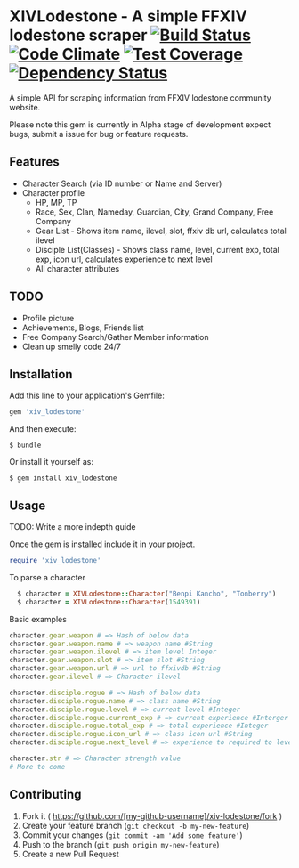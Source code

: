 # XIVLodestone - A simple FFXIV lodestone scraper [![Build Status](https://travis-ci.org/benjiro/XIV-lodestone.svg)](https://travis-ci.org/benjiro/XIV-lodestone) [![Code Climate](https://codeclimate.com/github/benjiro/XIV-lodestone/badges/gpa.svg)](https://codeclimate.com/github/benjiro/XIV-lodestone) [![Test Coverage](https://codeclimate.com/github/benjiro/XIV-lodestone/badges/coverage.svg)](https://codeclimate.com/github/benjiro/XIV-lodestone) [![Dependency Status](https://gemnasium.com/benjiro/XIV-lodestone.svg)](https://gemnasium.com/benjiro/XIV-lodestone)

A simple API for scraping information from FFXIV lodestone community website.

Please note this gem is currently in Alpha stage of development expect bugs, submit a issue for bug or feature requests.

## Features
- Character Search (via ID number or Name and Server)
- Character profile
  - HP, MP, TP
  - Race, Sex, Clan, Nameday, Guardian, City, Grand Company, Free Company
  - Gear List - Shows item name, ilevel, slot, ffxiv db url, calculates total ilevel
  - Disciple List(Classes) - Shows class name, level, current exp, total exp, icon url, calculates experience to next level
  - All character attributes

## TODO
- Profile picture
- Achievements, Blogs, Friends list
- Free Company Search/Gather Member information
- Clean up smelly code 24/7

## Installation

Add this line to your application's Gemfile:

```ruby
gem 'xiv_lodestone'
```

And then execute:

    $ bundle

Or install it yourself as:

    $ gem install xiv_lodestone

## Usage

TODO: Write a more indepth guide

Once the gem is installed include it in your project.

```ruby
require 'xiv_lodestone'
```  

To parse a character
```ruby
  $ character = XIVLodestone::Character("Benpi Kancho", "Tonberry")
  $ character = XIVLodestone::Character(1549391)
```  

Basic examples

```ruby
character.gear.weapon # => Hash of below data
character.gear.weapon.name # => weapon name #String
character.gear.weapon.ilevel # => item level Integer
character.gear.weapon.slot # => item slot #String
character.gear.weapon.url # => url to ffxivdb #String
character.gear.ilevel # => Character ilevel

character.disciple.rogue # => Hash of below data
character.disciple.rogue.name # => class name #String
character.disciple.rogue.level # => current level #Integer
character.disciple.rogue.current_exp # => current experience #Interger
character.disciple.rogue.total_exp # => total experience #Integer
character.disciple.rogue.icon_url # => class icon url #String
character.disciple.rogue.next_level # => experience to required to level #Integer

character.str # => Character strength value
# More to come
```  

## Contributing

1. Fork it ( https://github.com/[my-github-username]/xiv-lodestone/fork )
2. Create your feature branch (`git checkout -b my-new-feature`)
3. Commit your changes (`git commit -am 'Add some feature'`)
4. Push to the branch (`git push origin my-new-feature`)
5. Create a new Pull Request
